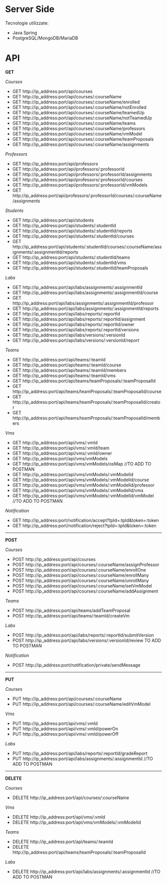 # Server Side
Tecnologie utilizzate:
* Java Spring 
* PostgreSQL/MongoDB/MariaDB

API
=================================

**GET**

*Courses*
* GET	http://ip_address:port/api/courses
* GET	http://ip_address:port/api/courses/:courseName
* GET	http://ip_address:port/api/courses/:courseName/enrolled
* GET	http://ip_address:port/api/courses/:courseName/notEnrolled
* GET	http://ip_address:port/api/courses/:courseName/teamedUp
* GET	http://ip_address:port/api/courses/:courseName/notTeamedUp
* GET	http://ip_address:port/api/courses/:courseName/teams
* GET	http://ip_address:port/api/courses/:courseName/professors
* GET	http://ip_address:port/api/courses/:courseName/vmModel
* GET	http://ip_address:port/api/courses/:courseName/teamProposals
* GET	http://ip_address:port/api/courses/:courseName/assignments

*Professors*
* GET	http://ip_address:port/api/professors
* GET	http://ip_address:port/api/professors/:professorId
* GET	http://ip_address:port/api/professors/:professorId/assignments
* GET	http://ip_address:port/api/professors/:professorId/courses
* GET	http://ip_address:port/api/professors/:professorId/vmModels
* GET	http://ip_address:port/api/professors/:professorId/courses/:courseName/assignments  
  
*Students*
* GET	http://ip_address:port/api/students
* GET	http://ip_address:port/api/students/:studentId
* GET	http://ip_address:port/api/students/:studentId/reports
* GET	http://ip_address:port/api/students/:studentId/courses
* GET	http://ip_address:port/api/students/:studentId/courses/:courseName/assignments/:assignmentId/reports
* GET	http://ip_address:port/api/students/:studentId/teams
* GET	http://ip_address:port/api/students/:studentId/vms
* GET	http://ip_address:port/api/students/:studentId/teamProposals

*Labs*
* GET	http://ip_address:port/api/labs/assignments/:assignmentId
* GET	http://ip_address:port/api/labs/assignments/:assignmentId/course
* GET	http://ip_address:port/api/labs/assignments/:assignmentId/professor
* GET	http://ip_address:port/api/labs/assignments/:assignmentId/reports
* GET	http://ip_address:port/api/labs/reports/:reportId
* GET	http://ip_address:port/api/labs/reports/:reportId/assignment
* GET	http://ip_address:port/api/labs/reports/:reportId/owner
* GET	http://ip_address:port/api/labs/reports/:reportId/versions
* GET	http://ip_address:port/api/labs/versions/:versionId
* GET	http://ip_address:port/api/labs/versions/:versionId/report

*Teams*
* GET	http://ip_address:port/api/teams/:teamId
* GET	http://ip_address:port/api/teams/:teamId/course
* GET	http://ip_address:port/api/teams/:teamId/members
* GET	http://ip_address:port/api/teams/:teamId/vms
* GET	http://ip_address:port/api/teams/teamProposals/:teamProposalId
* GET	http://ip_address:port/api/teams/teamProposals/:teamProposalId/course
* GET	http://ip_address:port/api/teams/teamProposals/:teamProposalId/creator
* GET	http://ip_address:port/api/teams/teamProposals/:teamProposalId/members

*Vms*
* GET	http://ip_address:port/api/vms/:vmId
* GET	http://ip_address:port/api/vms/:vmId/team
* GET	http://ip_address:port/api/vms/:vmId/owner
* GET	http://ip_address:port/api/vms/vmModels
* GET	http://ip_address:port/api/vms/vmModels/osMap                   //TO ADD TO POSTMAN
* GET	http://ip_address:port/api/vms/vmModels/:vmModelId
* GET	http://ip_address:port/api/vms/vmModels/:vmModelId/course
* GET	http://ip_address:port/api/vms/vmModels/:vmModelId/professor
* GET	http://ip_address:port/api/vms/vmModels/:vmModelId/vms
* GET	http://ip_address:port/api/vms/vmModels/:vmModelId/vmModel      //TO ADD TO POSTMAN

*Notification*
* GET	http://ip_address:port/notification/accept?tpId=:tpId&token=:token
* GET	http://ip_address:port/notification/reject?tpId=:tpId&token=:token

---  
**POST**

*Courses*
* POST http://ip_address:port/api/courses
* POST http://ip_address:port/api/courses/:courseName/assignProfessor
* POST http://ip_address:port/api/courses/:courseName/enrollOne
* POST http://ip_address:port/api/courses/:courseName/enrollMany
* POST http://ip_address:port/api/courses/:courseName/unrollMany
* POST http://ip_address:port/api/courses/:courseName/setVmModel
* POST http://ip_address:port/api/courses/:courseName/addAssignment

*Teams*
* POST http://ip_address:port/api/teams/addTeamProposal
* POST http://ip_address:port/api/teams/:teamId/createVm

*Labs*
* POST http://ip_address:port/api/labs/reports/:reportId/submitVersion
* POST http://ip_address:port/api/labs/versions/:versionId/review       TO ADD TO POSTMAN

*Notification*
* POST	http://ip_address:port/notification/private/sendMessage

---
**PUT**

*Courses*
* PUT	http://ip_address:port/api/courses/:courseName
* PUT	http://ip_address:port/api/courses/:courseName/editVmModel

*Vms* 
* PUT	http://ip_address:port/api/vms/:vmId
* PUT	http://ip_address:port/api/vms/:vmId/powerOn
* PUT	http://ip_address:port/api/vms/:vmId/powerOff

*Labs* 
* PUT	http://ip_address:port/api/labs/reports/:reportId/gradeReport
* PUT   http://ip_address:port/api/labs/assignments/:assignmentId          //TO ADD TO POSTMAN

---
**DELETE**

*Courses*
* DELETE http://ip_address:port/api/courses/:courseName

*Vms*
* DELETE http://ip_address:port/api/vms/:vmId
* DELETE http://ip_address:port/api/vms/vmModels/:vmModelId

*Teams*
* DELETE http://ip_address:port/api/teams/:teamId
* DELETE http://ip_address:port/api/teams/teamProposals/:teamProposalId

*Labs*
* DELETE http://ip_address:port/api/labs/assignments/:assignmentId      //TO ADD TO POSTMAN
